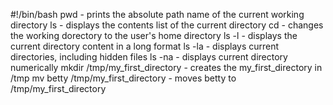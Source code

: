 #!/bin/bash
pwd - prints the absolute path name of the current working directory
ls - displays the contents list of the current directory
cd - changes the working dorectory to the user's home directory
ls -l - displays the current directory content in a long format
ls -la - displays current directories, including hidden files
ls -na - displays current directory numerically
mkdir /tmp/my_first_directory - creates the my_first_directory in /tmp
mv betty /tmp/my_first_directory - moves betty to /tmp/my_first_directory


